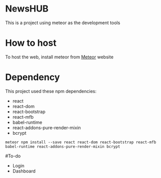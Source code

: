 # NewsHUB
This is a project using meteor as the development tools 

# How to host
To host the web, install meteor from [Meteor](https://www.meteor.com/install) website

# Dependency
This project used these npm dependencies:
  - react
  - react-dom
  - react-bootstrap
  - react-mfb
  - babel-runtime
  - react-addons-pure-render-mixin
  - bcrypt
  
```
meteor npm install --save react react-dom react-bootstrap react-mfb babel-runtime react-addons-pure-render-mixin bcrypt
```
#To-do
  - Login 
  - Dashboard

